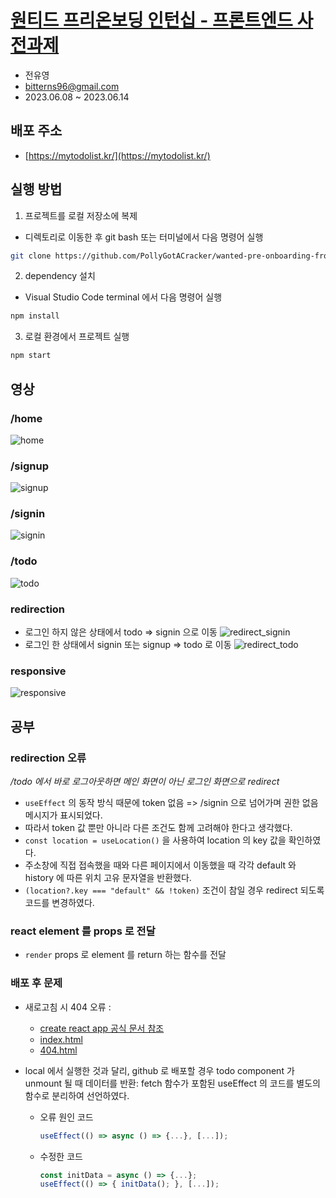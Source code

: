 # [원티드 프리온보딩 인턴십 - 프론트엔드 사전과제](https://github.com/walking-sunset/selection-task)

- 전유영
- bitterns96@gmail.com
- 2023.06.08 ~ 2023.06.14

## 배포 주소

- [https://mytodolist.kr/](https://mytodolist.kr/)

## 실행 방법

1. 프로젝트를 로컬 저장소에 복제

- 디렉토리로 이동한 후 git bash 또는 터미널에서 다음 명령어 실행

```bash
git clone https://github.com/PollyGotACracker/wanted-pre-onboarding-frontend.git
```

2. dependency 설치

- Visual Studio Code terminal 에서 다음 명령어 실행

```bash
npm install
```

3. 로컬 환경에서 프로젝트 실행

```bash
npm start
```

## 영상

### /home

![home](https://github.com/PollyGotACracker/wanted-pre-onboarding-frontend/assets/92136750/711e4f0a-bb6d-4295-a991-808e244dace0)

### /signup

![signup](https://github.com/PollyGotACracker/wanted-pre-onboarding-frontend/assets/92136750/44a267ad-2172-4459-936f-55f641a2e1f2)

### /signin

![signin](https://github.com/PollyGotACracker/wanted-pre-onboarding-frontend/assets/92136750/300732a5-72d8-4ee5-9467-0685e1996884)

### /todo

![todo](https://github.com/PollyGotACracker/wanted-pre-onboarding-frontend/assets/92136750/88f412c6-2e24-42c5-8a40-ce4cff454f22)

### redirection

- 로그인 하지 않은 상태에서 todo => signin 으로 이동
  ![redirect_signin](https://github.com/PollyGotACracker/wanted-pre-onboarding-frontend/assets/92136750/cf9a08a4-c65a-4caa-82dd-c29c1a515a39)
- 로그인 한 상태에서 signin 또는 signup => todo 로 이동
  ![redirect_todo](https://github.com/PollyGotACracker/wanted-pre-onboarding-frontend/assets/92136750/7d5cd4e0-fc62-495b-a4ec-7552cd140bc9)

### responsive

![responsive](https://github.com/PollyGotACracker/wanted-pre-onboarding-frontend/assets/92136750/c2ebda3e-7ea5-4e6b-b69d-a27af85ef7d4)

## 공부

### redirection 오류

_/todo 에서 바로 로그아웃하면 메인 화면이 아닌 로그인 화면으로 redirect_

- `useEffect` 의 동작 방식 때문에 token 없음 => /signin 으로 넘어가며 권한 없음 메시지가 표시되었다.
- 따라서 token 값 뿐만 아니라 다른 조건도 함께 고려해야 한다고 생각했다.
- `const location = useLocation()` 을 사용하여 location 의 key 값을 확인하였다.
- 주소창에 직접 접속했을 때와 다른 페이지에서 이동했을 때 각각 default 와 history 에 따른 위치 고유 문자열을 반환했다.
- `(location?.key === "default" && !token)` 조건이 참일 경우 redirect 되도록 코드를 변경하였다.

### react element 를 props 로 전달

- `render` props 로 element 를 return 하는 함수를 전달

### 배포 후 문제

- 새로고침 시 404 오류 :

  - [create react app 공식 문서 참조](https://create-react-app.dev/docs/deployment/#notes-on-client-side-routing)
  - [index.html](https://github.com/rafgraph/spa-github-pages/blob/gh-pages/index.html#L36-L57)
  - [404.html](https://github.com/rafgraph/spa-github-pages/blob/gh-pages/404.html#L6-L36)

- local 에서 실행한 것과 달리, github 로 배포할 경우 todo component 가 unmount 될 때 데이터를 반환: fetch 함수가 포함된 useEffect 의 코드를 별도의 함수로 분리하여 선언하였다.
  - 오류 원인 코드
    ```js
    useEffect(() => async () => {...}, [...]);
    ```
  - 수정한 코드
    ```js
    const initData = async () => {...};
    useEffect(() => { initData(); }, [...]);
    ```
